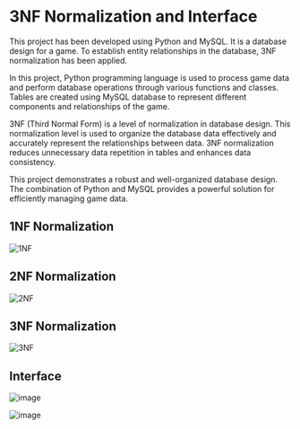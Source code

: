 # 3NF Normalization and Interface
 This project has been developed using Python and MySQL. It is a database design for a game. To establish entity relationships in the database, 3NF normalization has been applied.

In this project, Python programming language is used to process game data and perform database operations through various functions and classes. Tables are created using MySQL database to represent different components and relationships of the game.

3NF (Third Normal Form) is a level of normalization in database design. This normalization level is used to organize the database data effectively and accurately represent the relationships between data. 3NF normalization reduces unnecessary data repetition in tables and enhances data consistency.

This project demonstrates a robust and well-organized database design. The combination of Python and MySQL provides a powerful solution for efficiently managing game data.

## 1NF Normalization
![1NF](https://github.com/umuutguler/3NF-Normalization-and-Interface/assets/74297248/65c38d57-d159-4f55-a698-92da304838a0)

## 2NF Normalization
![2NF](https://github.com/umuutguler/3NF-Normalization-and-Interface/assets/74297248/27f7216a-c552-4559-a8c1-14f3b2e08704)

## 3NF Normalization
![3NF](https://github.com/umuutguler/3NF-Normalization-and-Interface/assets/74297248/a3da49bf-bc7a-4c5c-8e44-a30114e3edb0)


## Interface

![image](https://github.com/umuutguler/3NF-Normalization-and-Interface/assets/74297248/51bf74a8-ed5e-45ff-b953-3d4894593b1c)

![image](https://github.com/umuutguler/3NF-Normalization-and-Interface/assets/74297248/40bbb41e-76cc-47dc-85e4-156bac0615c2)
